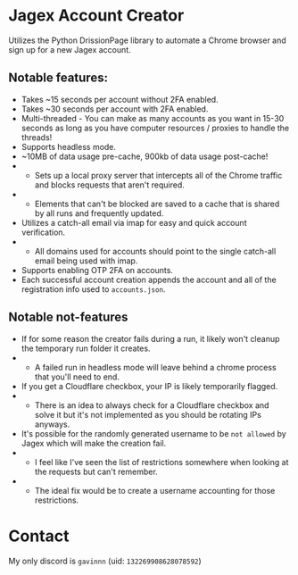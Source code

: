 # Jagex Account Creator
Utilizes the Python DrissionPage library to automate a Chrome browser and sign up for a new Jagex account.

## Notable features:
* Takes ~15 seconds per account without 2FA enabled. 
* Takes ~30 seconds per account with 2FA enabled.
* Multi-threaded - You can make as many accounts as you want in 15-30 seconds as long as you have computer resources / proxies to handle the threads!
* Supports headless mode.
* ~10MB of data usage pre-cache, 900kb of data usage post-cache!
* * Sets up a local proxy server that intercepts all of the Chrome traffic and blocks requests that aren't required.
* * Elements that can't be blocked are saved to a cache that is shared by all runs and frequently updated.
* Utilizes a catch-all email via imap for easy and quick account verification.
* * All domains used for accounts should point to the single catch-all email being used with imap.
* Supports enabling OTP 2FA on accounts.
* Each successful account creation appends the account and all of the registration info used to `accounts.json`.

## Notable not-features
* If for some reason the creator fails during a run, it likely won't cleanup the temporary run folder it creates.
* * A failed run in headless mode will leave behind a chrome process that you'll need to end.
* If you get a Cloudflare checkbox, your IP is likely temporarily flagged.
* * There is an idea to always check for a Cloudflare checkbox and solve it but it's not implemented as you should be rotating IPs anyways.
* It's possible for the randomly generated username to be `not allowed` by Jagex which will make the creation fail.
* * I feel like I've seen the list of restrictions somewhere when looking at the requests but can't remember.
* * The ideal fix would be to create a username accounting for those restrictions.

# Contact
My only discord is `gavinnn` (uid: `132269908628078592`)
